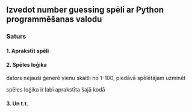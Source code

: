 ## Izvedot number guessing spēli ar Python programmēšanas valodu

### Saturs

#### 1. Aprakstīt spēli
#### 2. Spēles loģika


dators nejauši ģenerē vienu skaitli no 1-100, piedāvā spēlētājam uzminēt

spēles loģika ir labi aprakstīta šajā kodā
#### 3. Un t.t.
